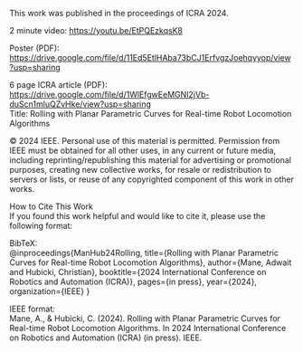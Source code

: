 This work was published in the proceedings of ICRA 2024.

2 minute video: https://youtu.be/EtPQEzkqsK8 

Poster (PDF):
https://drive.google.com/file/d/11Ed5EtlHAba73bCJ1ErfvgzJoehqyyop/view?usp=sharing 

6 page ICRA article (PDF): 
https://drive.google.com/file/d/1WlEfgwEeMGNI2jVb-duScn1mluQZvHke/view?usp=sharing  
Title: Rolling with Planar Parametric Curves for Real-time Robot Locomotion Algorithms

© 2024 IEEE. Personal use of this material is permitted. Permission from IEEE must be obtained for all other uses, in any current or future media, including reprinting/republishing this material for advertising or promotional purposes, creating new collective works, for resale or redistribution to servers or lists, or reuse of any copyrighted component of this work in other works.

How to Cite This Work  
If you found this work helpful and would like to cite it, please use the following format:

BibTeX:  
@inproceedings{ManHub24Rolling,
  title={Rolling with Planar Parametric Curves for Real-time Robot Locomotion Algorithms},
  author={Mane, Adwait and Hubicki, Christian},
  booktitle={2024 International Conference on Robotics and Automation (ICRA)},
  pages={in press},
  year={2024},
  organization={IEEE}
}

IEEE format:  
Mane, A., & Hubicki, C. (2024). Rolling with Planar Parametric Curves for Real-time Robot Locomotion Algorithms. In 2024 International Conference on Robotics and Automation (ICRA) (in press). IEEE.
